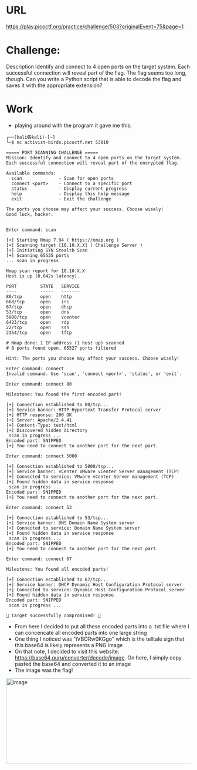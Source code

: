 # URL
https://play.picoctf.org/practice/challenge/503?originalEvent=75&page=1

# Challenge:
Description
Identify and connect to 4 open ports on the target system. Each successful connection will reveal part of the flag. The flag seems too long, though. Can you write a Python script that is able to decode the flag and saves it with the appropriate extension?

# Work
* playing around with the program it gave me this:
```
┌──(kali㉿kali)-[~]
└─$ nc activist-birds.picoctf.net 53810

===== PORT SCANNING CHALLENGE =====
Mission: Identify and connect to 4 open ports on the target system.
Each successful connection will reveal part of the encrypted flag.

Available commands:
  scan              - Scan for open ports
  connect <port>    - Connect to a specific port
  status            - Display current progress
  help              - Display this help message
  exit              - Exit the challenge

The ports you choose may affect your success. Choose wisely!
Good luck, hacker.


Enter command: scan

[+] Starting Nmap 7.94 ( https://nmap.org )
[+] Scanning target [10.10.X.X] ( Challenge Server )
[+] Initiating SYN Stealth Scan
[+] Scanning 65535 ports
... scan in progress

Nmap scan report for 10.10.X.X
Host is up (0.042s latency).

PORT         STATE   SERVICE
----         -----   -------
80/tcp       open    http
668/tcp      open    irc
67/tcp       open    dhcp
53/tcp       open    dns
5000/tcp     open    vcenter
6423/tcp     open    rdp
22/tcp       open    ssh
2354/tcp     open    tftp

# Nmap done: 1 IP address (1 host up) scanned
# 8 ports found open, 65527 ports filtered

Hint: The ports you choose may affect your success. Choose wisely!

Enter command: connect
Invalid command. Use 'scan', 'connect <port>', 'status', or 'exit'.

Enter command: connect 80

Milestone: You found the first encoded part!

[+] Connection established to 80/tcp...
[+] Service banner: HTTP Hypertext Transfer Protocol server
[+] HTTP response: 200 OK
[+] Server: Apache/2.4.41
[+] Content-Type: text/html
[+] Discovered hidden directory
 scan in progress ...
Encoded part: SNIPPED
[+] You need to connect to another port for the next part.

Enter command: connect 5000

[+] Connection established to 5000/tcp...
[+] Service banner: vCenter VMware vCenter Server management (TCP)
[+] Connected to service: VMware vCenter Server management (TCP)
[+] Found hidden data in service response
 scan in progress ...
Encoded part: SNIPPED
[+] You need to connect to another port for the next part.

Enter command: connect 53

[+] Connection established to 53/tcp...
[+] Service banner: DNS Domain Name System server
[+] Connected to service: Domain Name System server
[+] Found hidden data in service response
 scan in progress ...
Encoded part: SNIPPED
[+] You need to connect to another port for the next part.

Enter command: connect 67

Milestone: You found all encoded parts!

[+] Connection established to 67/tcp...
[+] Service banner: DHCP Dynamic Host Configuration Protocol server
[+] Connected to service: Dynamic Host Configuration Protocol server
[+] Found hidden data in service response
Encoded part: SNIPPED
 scan in progress ...

🎯 Target successfully compromised! 🎯
```

* From here I decided to put all these encoded parts into a .txt file where I can concencate all encoded parts into one large string
* One thing I noticed was "iVBORw0KGgo" which is the telltale sign that this base64 is likely represents a PNG image
* On that note, I decided to visit this website: https://base64.guru/converter/decode/image. On here, I simply copy pasted the base64 and converted it to an image
* The image was the flag!
<img width="695" height="233" alt="image" src="https://github.com/user-attachments/assets/a453dba3-f1e7-4d36-94cb-c9ec4970bc8d" />

